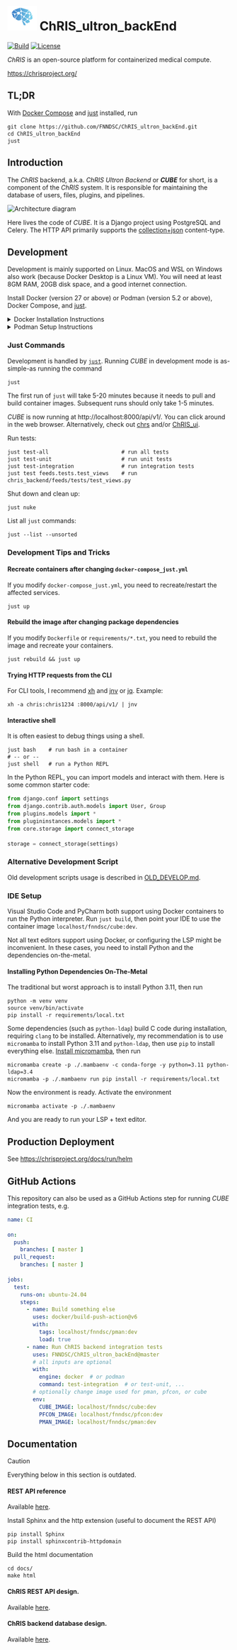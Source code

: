 # ![ChRIS logo](./docs/assets/logo_chris.png) ChRIS\_ultron\_backEnd

[![Build](https://github.com/FNNDSC/ChRIS_ultron_backEnd/actions/workflows/ci.yml/badge.svg)](https://github.com/FNNDSC/ChRIS_ultron_backEnd/actions/workflows/ci.yml)
[![License](https://img.shields.io/github/license/fnndsc/ChRIS_ultron_backEnd.svg)](./LICENSE)

_ChRIS_ is an open-source platform for containerized medical compute.

https://chrisproject.org/

## TL;DR

With [Docker Compose](https://docs.docker.com/compose/) and [just](https://just.systems/) installed, run

```shell
git clone https://github.com/FNNDSC/ChRIS_ultron_backEnd.git
cd ChRIS_ultron_backEnd
just
```

## Introduction

The _ChRIS_ backend, a.k.a. _ChRIS Ultron Backend_ or _**CUBE**_ for short,
is a component of the _ChRIS_ system. It is responsible for maintaining the database
of users, files, plugins, and pipelines.

<picture>
  <source media="(prefers-color-scheme: dark)" srcset="https://chrisproject.org/img/figures/ChRIS_architecture_dark.svg">
  <source media="(prefers-color-scheme: light)" srcset="https://chrisproject.org/img/figures/ChRIS_architecture.svg">
  <img alt="Architecture diagram" src="https://chrisproject.org/img/figures/ChRIS_architecture.svg">
</picture>

Here lives the code of _CUBE_. It is a Django project using PostgreSQL and Celery.
The HTTP API primarily supports the [collection+json](http://amundsen.com/media-types/collection/) content-type.

## Development

Development is mainly supported on Linux. MacOS and WSL on Windows also work (because Docker Desktop is a Linux VM). You will need at least 8GM RAM, 20GB disk space, and a good internet connection.

Install Docker (version 27 or above) or Podman (version 5.2 or above), Docker Compose, and [just](https://github.com/casey/just?tab=readme-ov-file#installation).

<details>
<summary>
Docker Installation Instructions
</summary>

- For MacOS and Windows, see: https://docs.docker.com/get-started/get-docker/
- For Linux, see: https://docs.docker.com/engine/install/

> [!CAUTION]
> On **Linux**, the official Docker Documentation will try to trick you into installing "Docker Desktop." Do not install "Docker Desktop." Look for "Docker Engine" instead.

> [!CAUTION]
> On **Ubuntu**, make sure you follow the instructions here: https://docs.docker.com/engine/install/ubuntu/. If you do not follow the instructions, Ubuntu will try to install Docker using snap, which will cause many problems.

</details>

<details>
<summary>
Podman Setup Instructions
</summary>

Rootless Podman is supported. You must install and configure Podman to use `docker-compose`, _not_ `podman-compose`. `podman-compose` is missing features, see issues [#575](https://github.com/containers/podman-compose/issues/575) and [#866](https://github.com/containers/podman-compose/issues/866).

A Podman daemon must be running, because _ChRIS_ runs containers of its own. To start the Podman daemon on Linux, run

```shell
systemctl --user start podman.service
```

If both Podman and Docker are installed, Podman will be used by default. A preference to use either Podman or Docker can be set by running

```shell
just prefer podman  # or
just prefer docker
```

</details>

### Just Commands

Development is handled by [`just`](https://just.systems).
Running _CUBE_ in development mode is as-simple-as running the command

```shell
just
```

The first run of `just` will take 5-20 minutes because it needs to pull and build container images. Subsequent runs should only take 1-5 minutes.

_CUBE_ is now running at http://localhost:8000/api/v1/. You can click around in the web browser. Alternatively, check out [chrs](https://chrisproject.org/docs/chrs) and/or [ChRIS\_ui](https://github.com/FNNDSC/ChRIS_ui).

Run tests:

```shell
just test-all                       # run all tests
just test-unit                      # run unit tests
just test-integration               # run integration tests
just test feeds.tests.test_views    # run chris_backend/feeds/tests/test_views.py
```

Shut down and clean up:

```shell
just nuke
```

List all `just` commands:

```shell
just --list --unsorted
```

### Development Tips and Tricks

#### Recreate containers after changing `docker-compose_just.yml`

If you modify `docker-compose_just.yml`, you need to recreate/restart the affected services.

```shell
just up
```

#### Rebuild the image after changing package dependencies

If you modify `Dockerfile` or `requirements/*.txt`, you need to rebuild the image and recreate your containers.

```shell
just rebuild && just up
```

#### Trying HTTP requests from the CLI

For CLI tools, I recommend [xh](https://github.com/ducaale/xh) and [jnv](https://github.com/ynqa/jnv) or [jq](https://jqlang.github.io/jq/). Example:

```shell
xh -a chris:chris1234 :8000/api/v1/ | jnv
```

#### Interactive shell

It is often easiest to debug things using a shell.

```shell
just bash    # run bash in a container
# -- or --
just shell   # run a Python REPL
```

In the Python REPL, you can import models and interact with them. Here is some common starter code:

```python
from django.conf import settings
from django.contrib.auth.models import User, Group
from plugins.models import *
from plugininstances.models import *
from core.storage import connect_storage

storage = connect_storage(settings)
```

### Alternative Development Script

Old development scripts usage is described in [OLD_DEVELOP.md](./OLD_DEVELOP.md).

### IDE Setup

Visual Studio Code and PyCharm both support using Docker containers to run the Python interpreter. Run `just build`, then point your IDE to use the container image `localhost/fnndsc/cube:dev`.

Not all text editors support using Docker, or configuring the LSP might be inconvenient. In these cases, you need to install Python and the dependencies on-the-metal.

#### Installing Python Dependencies On-The-Metal

The traditional but worst approach is to install Python 3.11, then run

```shell
python -m venv venv
source venv/bin/activate
pip install -r requirements/local.txt
```

Some dependencies (such as `python-ldap`) build C code during installation,
requiring `clang` to be installed. Alternatively, my recommendation is to use
`micromamba` to install Python 3.11 and `python-ldap`, then use `pip` to
install everything else.
[Install micromamba](https://mamba.readthedocs.io/en/latest/installation/micromamba-installation.html), then run

```shell
micromamba create -p ./.mambaenv -c conda-forge -y python=3.11 python-ldap=3.4
micromamba -p ./.mambaenv run pip install -r requirements/local.txt
```

Now the environment is ready. Activate the environment

```shell
micromamba activate -p ./.mambaenv
```

And you are ready to run your LSP + text editor.

## Production Deployment

See https://chrisproject.org/docs/run/helm

## GitHub Actions

This repository can also be used as a GitHub Actions step for running _CUBE_ integration tests, e.g.

```yaml
name: CI

on:
  push:
    branches: [ master ]
  pull_request:
    branches: [ master ]

jobs:
  test:
    runs-on: ubuntu-24.04
    steps:
      - name: Build something else
        uses: docker/build-push-action@v6
        with:
          tags: localhost/fnndsc/pman:dev
          load: true
      - name: Run ChRIS backend integration tests
        uses: FNNDSC/ChRIS_ultron_backEnd@master
        # all inputs are optional
        with:
          engine: docker  # or podman
          command: test-integration  # or test-unit, ...
        # optionally change image used for pman, pfcon, or cube
        env:
          CUBE_IMAGE: localhost/fnndsc/cube:dev
          PFCON_IMAGE: localhost/fnndsc/pfcon:dev
          PMAN_IMAGE: localhost/fnndsc/pman:dev
```

## Documentation

> [!CAUTION]
> Everything below in this section is outdated.

#### REST API reference

Available [here](https://fnndsc.github.io/ChRIS_ultron_backEnd).

Install Sphinx and the http extension (useful to document the REST API)
```
pip install Sphinx
pip install sphinxcontrib-httpdomain
```

Build the html documentation
```
cd docs/
make html
```

#### ChRIS REST API design.

Available [here](https://github.com/FNNDSC/ChRIS_ultron_backEnd/wiki/ChRIS-REST-API-design).

#### ChRIS backend database design.

Available [here](https://github.com/FNNDSC/ChRIS_ultron_backEnd/wiki/ChRIS-backend-database-design).
